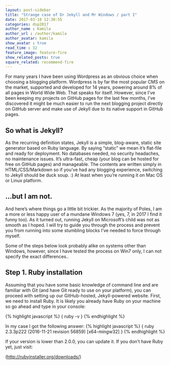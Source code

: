 ```yaml
---
layout: post-sidebar
title: "Strange case of Dr Jekyll and Mr Windows / part I"
date: 2017-03-18 12:30:55
categories: dsp2017
author_name : Kamila
author_url : /author/kamila
author_avatar: kamila
show_avatar : true
read_time : 32
feature_image: feature-fire
show_related_posts: true
square_related: recommend-fire
---
```


For many years I have been using Wordpress as an obvious choice when choosing a blogging platform. Wordpress is by far the most popular CMS on the market, supported and developed for 14 years, powering around 8% of all pages in World Wide Web. That speaks for itself. However, since I’ve been keeping my projects on GitHub pages for the last few months, I’ve discovered it might be much easier to run the next blogging project directly on GitHub server and make use of Jekyll due to its native support in GitHub pages.

## So what is Jekyll?
As the recurring definition states, Jekyll is a simple, blog-aware, static site generator based on Ruby language. By saying “static” we mean it’s flat-file and ready for deployment. No databases needed, no security headaches, no maintenance issues. It’s ultra-fast, cheap (your blog can be hosted for free on GitHub pages) and manageable. The contents are written simply in HTML/CSS/Markdown so if you’ve had any blogging experience, switching to Jekyll should be duck soup. :) At least when you’re running it on Mac OS or Linux platform.

## ...but I am not.

And here’s where things go a little bit trickier. As the majority of Poles, I am a more or less happy user of a mundane Windows 7 (yes, 7, in 2017 I find it funny too). As it turned out, running Jekyll on Microsoft’s child was not as smooth as I hoped. I will try to guide you through the process and prevent you from running  into some stumbling blocks I’ve needed to force through myself. 

Some of the steps below look probably alike on systems other than Windows, however, since I have tested the process on Win7 only, I can not specify the exact differences..

## Step 1. Ruby installation

Assuming that you have some basic knowledge of command line and are familiar with Git (and have Git ready to use on your platform), you can proceed with setting up our GitHub-hosted, Jekyll-powered website. First, we need to install Ruby. It is likely you already have Ruby on your machine so go ahead and type in your console:

{% highlight javascript %}
{
ruby -v
}
{% endhighlight %}

In my case I got the following answer:
{% highlight javascript %}
{
ruby 2.3.3p222 (2016-11-21 revision 56859) [x64-mingw32]
}
{% endhighlight %}

If your version is lower than 2.0.0, you can update it. If you don’t have Ruby yet, just visit:

(http://rubyinstaller.org/downloads/)



